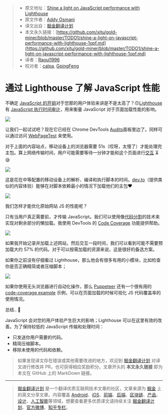> * 原文地址：[Shine a light on JavaScript performance with Lighthouse](https://dev.to/addyosmani/shine-a-light-on-javascript-performance-with-lighthouse-1opf)
> * 原文作者：[Addy Osmani](https://dev.to/addyosmani)
> * 译文出自：[掘金翻译计划](https://github.com/xitu/gold-miner)
> * 本文永久链接：[https://github.com/xitu/gold-miner/blob/master/TODO1/shine-a-light-on-javascript-performance-with-lighthouse-1opf.md](https://github.com/xitu/gold-miner/blob/master/TODO1/shine-a-light-on-javascript-performance-with-lighthouse-1opf.md)
> * 译者：[Raoul1996](https://github.com/Raoul1996)
> * 校对者：[calpa](https://github.com/calpa), [GpingFeng](https://github.com/GpingFeng)

# 通过 Lighthouse 了解 JavaScript 性能

不确定 [JavaScript 的开销](https://medium.com/@addyosmani/the-cost-of-javascript-in-2018-7d8950fbb5d4)对于您那的用户体验来讲是不是太高了？🙃[Lighthouse](https://developers.google.com/web/tools/lighthouse/) 有 [JavaScript 执行时间审计](https://developers.google.com/web/tools/lighthouse/audits/bootup)，用来衡量 JavaScript 对于页面加载性能的影响。

[![](https://res.cloudinary.com/practicaldev/image/fetch/s--sglLOF1R--/c_limit%2Cf_auto%2Cfl_progressive%2Cq_auto%2Cw_880/https://thepracticaldev.s3.amazonaws.com/i/ggbnzgr8b1k8suklbjsr.png)](https://res.cloudinary.com/practicaldev/image/fetch/s--sglLOF1R--/c_limit%2Cf_auto%2Cfl_progressive%2Cq_auto%2Cw_880/https://thepracticaldev.s3.amazonaws.com/i/ggbnzgr8b1k8suklbjsr.png)

让我们一起试试吧？现在它已经在 Chrome DevTools [Audits](https://developers.google.com/web/updates/2017/05/devtools-release-notes#lighthouse)面板里边了。同样可以通过访问 [WebPageTest](https://webpagetest.org/easy) 来使用。

对于上面的内容站点，移动设备上的浏览器需要 51s（哎呀，太慢了）才能处理完主包。算上网络传输时间，用户可能需要等待一分钟才能和这个页面进行[交互](https://philipwalton.com/articles/why-web-developers-need-to-care-about-interactivity/) ⏳😪

[![](https://res.cloudinary.com/practicaldev/image/fetch/s--vm1znBte--/c_limit%2Cf_auto%2Cfl_progressive%2Cq_auto%2Cw_880/https://thepracticaldev.s3.amazonaws.com/i/oqmf5qnqt89lt5f81pub.png)](https://res.cloudinary.com/practicaldev/image/fetch/s--vm1znBte--/c_limit%2Cf_auto%2Cfl_progressive%2Cq_auto%2Cw_880/https://thepracticaldev.s3.amazonaws.com/i/oqmf5qnqt89lt5f81pub.png)

这是花在中等配置的移动设备上的解析、编译和执行脚本的时间。[dev.to](https://dev.to)（提供类似的内容体验）能够在对脚本依赖最小的情况下加载他们的主包❤️

[![](https://res.cloudinary.com/practicaldev/image/fetch/s--ZzfpjOGJ--/c_limit%2Cf_auto%2Cfl_progressive%2Cq_auto%2Cw_880/https://thepracticaldev.s3.amazonaws.com/i/detuj3z8swkr729nb6zs.png)](https://res.cloudinary.com/practicaldev/image/fetch/s--ZzfpjOGJ--/c_limit%2Cf_auto%2Cfl_progressive%2Cq_auto%2Cw_880/https://thepracticaldev.s3.amazonaws.com/i/detuj3z8swkr729nb6zs.png)

我们怎样才能优化原始网站 JS 的性能呢？

只有当用户真正需要前，才传输 JavaScript。我们可以使用像[代码分割](https://developers.google.com/web/fundamentals/performance/optimizing-javascript/code-splitting/)的技术来实现对剩余部分的懒加载。我使用 DevTools 的 [Code Coverage](https://developers.google.com/web/updates/2017/04/devtools-release-notes#coverage) 功能提供帮助。

[![](https://res.cloudinary.com/practicaldev/image/fetch/s--gW_GJhzR--/c_limit%2Cf_auto%2Cfl_progressive%2Cq_auto%2Cw_880/https://thepracticaldev.s3.amazonaws.com/i/ksqhn42t3sswm0oah9zd.png)](https://res.cloudinary.com/practicaldev/image/fetch/s--gW_GJhzR--/c_limit%2Cf_auto%2Cfl_progressive%2Cq_auto%2Cw_880/https://thepracticaldev.s3.amazonaws.com/i/ksqhn42t3sswm0oah9zd.png)

如果我开始记录并加载上述网站，然后交互一段时间，我们可以看到可能不需要预加载大约 57% 的代码。对于可以按需加载的资源来说，这是很好的备选方案。

如果你之前没有仔细看过 Lighthouse，那么他会有很多有用的小模块，比如检查你是否正确精简或者压缩脚本；

[![](https://res.cloudinary.com/practicaldev/image/fetch/s--vN61H7CR--/c_limit%2Cf_auto%2Cfl_progressive%2Cq_auto%2Cw_880/https://thepracticaldev.s3.amazonaws.com/i/uwsg5tivewa8plw9o8jt.png)](https://res.cloudinary.com/practicaldev/image/fetch/s--vN61H7CR--/c_limit%2Cf_auto%2Cfl_progressive%2Cq_auto%2Cw_880/https://thepracticaldev.s3.amazonaws.com/i/uwsg5tivewa8plw9o8jt.png)

如果你使用无头浏览器进行自动化操作，那么 [Puppeteer](https://developers.google.com/web/tools/puppeteer/) 还有一个很有用的 [code-coverage example](https://github.com/GoogleChromeLabs/puppeteer-examples#code_coveragejs) 示例，可以在页面加载的时候可视化 JS 代码覆盖率的使用情况。

总结.. 🎁

JavaScript 会对您的用户体验产生巨大的影响；Lighthouse 可以在这里有效的改善。为了保持较低的 JavaScript 传输和处理时间：

*   只发送你用户需要的代码。
*   精简压缩脚本。
*   移除未使用的代码和依赖。

> 如果发现译文存在错误或其他需要改进的地方，欢迎到 [掘金翻译计划](https://github.com/xitu/gold-miner) 对译文进行修改并 PR，也可获得相应奖励积分。文章开头的 **本文永久链接** 即为本文在 GitHub 上的 MarkDown 链接。


---

> [掘金翻译计划](https://github.com/xitu/gold-miner) 是一个翻译优质互联网技术文章的社区，文章来源为 [掘金](https://juejin.im) 上的英文分享文章。内容覆盖 [Android](https://github.com/xitu/gold-miner#android)、[iOS](https://github.com/xitu/gold-miner#ios)、[前端](https://github.com/xitu/gold-miner#前端)、[后端](https://github.com/xitu/gold-miner#后端)、[区块链](https://github.com/xitu/gold-miner#区块链)、[产品](https://github.com/xitu/gold-miner#产品)、[设计](https://github.com/xitu/gold-miner#设计)、[人工智能](https://github.com/xitu/gold-miner#人工智能)等领域，想要查看更多优质译文请持续关注 [掘金翻译计划](https://github.com/xitu/gold-miner)、[官方微博](http://weibo.com/juejinfanyi)、[知乎专栏](https://zhuanlan.zhihu.com/juejinfanyi)。
